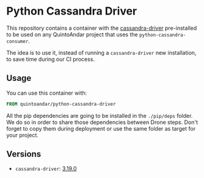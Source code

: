 # Python Cassandra Driver

This repository contains a container with the [cassandra-driver](https://pypi.org/project/cassandra-driver/) pre-installed to be used on any QuintoAndar project that uses the `python-cassandra-consumer`.

The idea is to use it, instead of running a `cassandra-driver` new installation, to save time during our CI process.

## Usage

You can use this container with:

~~~dockerfile
FROM quintoandar/python-cassandra-driver
~~~

All the pip dependencies are going to be installed in the `./pip/deps` folder. We do so in order to share those dependencies between Drone steps. Don't forget to copy them during deployment or use the same folder as target for your project.

## Versions

* `cassandra-driver`: [3.19.0](https://pypi.org/project/cassandra-driver/3.19.0/)
